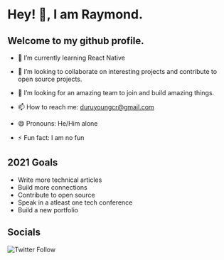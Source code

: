 <!-- [![Header](https://github.com/duruyoungcr/duruyoungcr/blob/main/readme_header_fixed.png#full "Header")](https://rayced.com/)
 -->
# Hey! 👋, I am Raymond.

## Welcome to my github profile.

- 🌱 I’m currently learning React Native

- 👯 I’m looking to collaborate on interesting projects and contribute to open source projects.

- 🤔 I’m looking for an amazing team to join and build amazing things. 

- 📫 How to reach me: duruyoungcr@gmail.com

- 😄 Pronouns: He/Him alone

- ⚡ Fun fact: I am no fun

## 2021 Goals 

- Write more technical articles
- Build more connections
- Contribute to open source
- Speak in a atleast one tech conference
- Build a new portfolio



## Socials

![Twitter Follow](https://img.shields.io/twitter/follow/duruyoungcr?label=Follow%20me&style=social)

